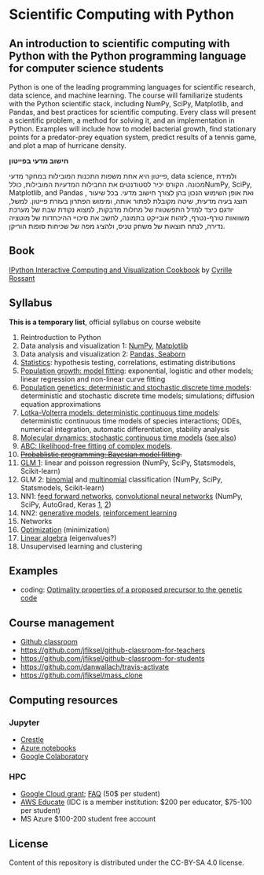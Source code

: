 # Scientific Computing with Python
## An introduction to scientific computing with Python with the Python programming language for computer science students

Python is one of the leading programming languages for scientific
research, data science, and machine learning. The course will
familiarize students with the Python scientific stack, including NumPy,
SciPy, Matplotlib, and Pandas, and best practices for scientific
computing. Every class will present a scientific problem, a method for
solving it, and an implementation in Python. Examples will include how
to model bacterial growth, find stationary points for a predator-prey
equation system, predict results of a tennis game, and plot a map of
hurricane density.

**חישוב מדעי בפייטון**

פייטון היא אחת משפות התכנות המובילות במחקר מדעי, data science, ולמידת
מכונה. הקורס יכיר לסטודנטים את החבילות המדעיות המובילות, כוללNumPy,
SciPy, Matplotlib, and Pandas , ואת אופן השימוש הנכון בהן לצורך חישוב
מדעי. בכל שיעור תוצג בעיה מדעית, שיטה מקובלת לפתור אותה, ומימוש הפתרון
בעזרת פייטון. למשל, יודגם כיצד למדל התפשטות של מחלות מדבקות, למצוא נקודת שבת של
מערכת משוואות טורף-נטרף, לזהות אובייקט בתמונה, לחשב את סיכויי ההיכחדות של מוטציה נדירה, לנתח תוצאות של משחק טניס, ולהציג מפה של שכיחות
סופות הוריקן.

## Book

[IPython Interactive Computing and Visualization Cookbook](http://ipython-books.github.io) by [Cyrille Rossant](http://cyrille.rossant.net/)

## Syllabus

**This is a temporary list**, official syllabus on course website

1. Reintroduction to Python
1. Data analysis and visualization 1: [NumPy](notebooks/numpy.ipynb), [Matplotlib](notebooks/matplotlib.ipynb)
1. Data analysis and visualization 2: [Pandas, Seaborn](notebooks/pandas-seaborn.ipynb)
1. [Statistics](https://github.com/yoavram/Py4Eng/blob/master/sessions/statistics.ipynb): hypothesis testing, correlations, estimating distributions
1. [Population growth: model fitting](notebooks/population-growth.ipynb): exponential, logistic and other models; linear regression and non-linear curve fitting
1. [Population genetics: deterministic and stochastic discrete time models](notebooks/population-genetics.ipynb): deterministic and stochastic discrete time models; simulations; diffusion equation approximations
1. [Lotka-Volterra models: deterministic continuous time models](notebooks/lotka-volterra.ipynb): deterministic continuous time models of species interactions; ODEs, numerical integration, automatic differentiation, stability analysis
1. [Molecular dynamics: stochastic continuous time models](https://github.com/yoavram/Py4Eng/blob/master/sessions/probability.ipynb) ([see also](https://github.com/Py4Life/TAU2015/blob/master/lecture8.ipynb))
1. [ABC: likelihood-free fitting of complex models](notebooks/ABC.ipynb).
1. ~~[Probablistic programming: Bayesian model fitting](notebooks/pymc.ipynb).~~
1. [GLM 1](https://github.com/yoavram/Deep4Devs/blob/master/sessions/linear-model.ipynb): linear and poisson regression (NumPy, SciPy, Statsmodels, Scikit-learn)
1. GLM 2: [binomial](https://github.com/yoavram/Deep4Devs/blob/master/sessions/logistic-model.ipynb) and [multinomial](https://github.com/yoavram/Deep4Devs/blob/master/sessions/softmax-model.ipynb) classification (NumPy, SciPy, Statsmodels, Scikit-learn)
1. NN1: [feed forward networks](https://github.com/yoavram/Deep4Devs/blob/master/sessions/FFN.ipynb), [convolutional neural networks](https://github.com/yoavram/Deep4Devs/blob/master/sessions/CNN.ipynb) (NumPy, SciPy, AutoGrad, Keras [1](https://github.com/yoavram/Deep4Devs/blob/master/sessions/TF_CNN.ipynb), [2](https://github.com/yoavram/Deep4Devs/blob/bluevine/sessions/K_FFN.ipynb))
1. NN2: [generative models](https://github.com/yoavram/Deep4Devs/blob/master/sessions/GAN.ipynb), [reinforcement learning](https://github.com/yoavram/Deep4Devs/blob/master/sessions/reinforcement.ipynb)
1. Networks
1. [Optimization](https://github.com/yoavram/Py4Eng/blob/master/sessions/optimization.ipynb) (minimization)
1. [Linear algebra](https://github.com/yoavram/Py4Eng/blob/master/sessions/linear-algebra.ipynb) (eigenvalues?)
1. Unsupervised learning and clustering

## Examples

- coding: [Optimality properties of a proposed precursor to the genetic code](https://journals.aps.org/pre/abstract/10.1103/PhysRevE.80.032901)

## Course management

- [Github classroom](http://classroom.github.com)
- https://github.com/jfiksel/github-classroom-for-teachers
- https://github.com/jfiksel/github-classroom-for-students
- https://github.com/danwallach/travis-activate
- https://github.com/jfiksel/mass_clone

## Computing resources
### Jupyter

- [Crestle](http://crestle.com)
- [Azure notebooks](http://notebooks.azure.com)
- [Google Colaboratory](http://colab.research.google.com)

### HPC

- [Google Cloud grant](https://cloud.google.com/edu/); [FAQ](https://lp.google-mkto.com/CloudEduGrants_IntlFAQ.html) (50$ per student)
- [AWS Educate](https://aws.amazon.com/education/awseducate/) (IDC is a member institution: $200 per educator, $75-100 per student)
- MS Azure $100-200 student free account

## License

Content of this repository is distributed under the CC-BY-SA 4.0 license.
